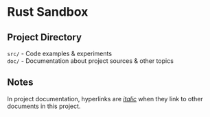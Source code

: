 # Rust Sandbox

## Project Directory

`src/` - Code examples & experiments  
`doc/` - Documentation about project sources & other topics  

## Notes

In project documentation, hyperlinks are [*italic*](README.md) when they link to
other documents in this project.
